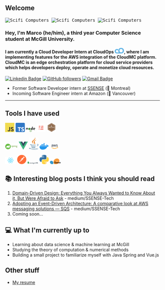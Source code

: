 

## Welcome
<!-- <a href="https://www.linkedin.com/in/abhisheknaiidu/">
  <img align="left" alt="Marco's LinkedIN" width="30px" src="https://raw.githubusercontent.com/peterthehan/peterthehan/master/assets/linkedin.svg" />
</a>
<a href="https://discord.gg/XTW52Kt">
  <img align="left" alt="Marco's Discord" width="30px" src="https://raw.githubusercontent.com/peterthehan/peterthehan/master/assets/discord.svg" />
</a> -->

<kbd>
<img src = 'https://digitalsynopsis.com/wp-content/uploads/2016/05/sci-fi-monochromatic-gif-animations-carl-burton-10.gif' alt = 'Scifi Computers' width="300"/> 
<img src = 'https://digitalsynopsis.com/wp-content/uploads/2016/05/sci-fi-monochromatic-gif-animations-carl-burton-7.gif' alt = 'Scifi Computers' width="300"/>
<img src = 'https://digitalsynopsis.com/wp-content/uploads/2016/05/sci-fi-monochromatic-gif-animations-carl-burton-12.gif' alt = 'Scifi Computers' width="300"/>
</kbd>

<br />

### Hey, I'm Marco (he/him), a third year Computer Science student at McGill University. 

#### I am currently a Cloud Developer Intern at CloudOps <img src = 'https://github.com/mcaniglia16/mcaniglia16/blob/main/icons/CloudOps-logo.png' width='30'/>, where I am implementing features for the AWS integration of the CloudMC platform. CloudMC is an edge orchestration platform for cloud service providers which helps developers deploy, operate and monetize cloud resources.

[![Linkedin Badge](https://img.shields.io/badge/-Marco%20Caniglia-blue?style=social&logo=Linkedin&logoColor=blue&link=https://www.linkedin.com/in/marco-caniglia/)](https://www.linkedin.com/in/marco-caniglia-465749141/) [![GitHub followers](https://img.shields.io/github/followers/mcaniglia16?label=Follow&style=social)](https://github.com/mcaniglia16/?tab=follow)  [![Gmail Badge](https://img.shields.io/badge/-marco.caniglia@mail.mcgill.ca-c14438?style=social&logo=Gmail&logoColor=red&link=mailto:marco.caniglia@mail.mcgill.ca)](mailto:marco.caniglia@mail.mcgill.ca)

<!-- ![](https://img.shields.io/badge/LinkedIn-<WORD_ON_RIGHT>-informational?style=flat&logo=<LOGO_NAME>&logoColor=white&color=990c30) -->

* Former Software Developer intern at [SSENSE](https://www.ssense.com/en-ca)  (📍 Montreal)
* Incoming Software Engineer intern at Amazon  (📍 Vancouver)

<hr />

## Tools I have used
<img src = 'https://github.com/mcaniglia16/mcaniglia16/blob/main/icons/JS.png' width='30'/> <img src = 'https://github.com/mcaniglia16/mcaniglia16/blob/main/icons/TS.png' width='30'/> 
<img src = 'https://github.com/mcaniglia16/mcaniglia16/blob/main/icons/node.png' width='30'/> <img src = 'https://github.com/mcaniglia16/mcaniglia16/blob/main/icons/serverless.png' width='30'/> <img src = 'https://github.com/mcaniglia16/mcaniglia16/blob/main/icons/mocha.png' width='30'/> 

<img src = 'https://github.com/mcaniglia16/mcaniglia16/blob/main/icons/spring.png' width='40'/> <img src = 'https://github.com/mcaniglia16/mcaniglia16/blob/main/icons/vue.png' width='30'/> <img src = 'https://github.com/mcaniglia16/mcaniglia16/blob/main/icons/58480979cef1014c0b5e4901.png' width='30'/> <img src = 'https://github.com/mcaniglia16/mcaniglia16/blob/main/icons/docker.png' width='30'/> <img src = 'https://github.com/mcaniglia16/mcaniglia16/blob/main/icons/aws.png' width='30'/> 

<img src = 'https://github.com/mcaniglia16/mcaniglia16/blob/main/icons/react.png' width='35'/> <img src = 'https://github.com/mcaniglia16/mcaniglia16/blob/main/icons/postman.png' width='30'/> <img src = 'https://github.com/mcaniglia16/mcaniglia16/blob/main/icons/mongo.png' width='35'/> <img src = 'https://github.com/mcaniglia16/mcaniglia16/blob/main/icons/python.png' width='30'/> <img src = 'https://github.com/mcaniglia16/mcaniglia16/blob/main/icons/scikit.png' width='35'/>  

## 📚 Interesting blog posts I think you should read 
1. [Domain-Driven Design: Everything You Always Wanted to Know About it, But Were Afraid to Ask](https://medium.com/ssense-tech/domain-driven-design-everything-you-always-wanted-to-know-about-it-but-were-afraid-to-ask-a85e7b74497a) - medium/SSENSE-Tech 
2. [Adopting an Event-Driven Architecture: A comparative look at AWS messaging solutions — SQS](https://medium.com/ssense-tech/adopting-an-event-driven-architecture-a-comparative-look-at-aws-messaging-solutions-sqs-94f5532d68b2) - medium/SSENSE-Tech
3. Coming soon...

## 💻 What I'm currently up to
* Learning about data science & machine learning at McGill
* Studying the theory of computation & numerical methods
* Building a small project to familiarize myself with Java Spring and Vue.js

## Other stuff
* [My resume](https://www.linkedin.com/in/marco-caniglia-465749141/detail/overlay-view/urn:li:fsd_profileTreasuryMedia:(ACoAACJ1p00BJTpBaXiVpiSNyfEG2j7Gz79HRfI,1635470624992)/?lipi=urn%3Ali%3Apage%3Ad_flagship3_profile_view_base%3B%2F4J%2BkfEXQ%2FCNP6qaDyjtNg%3D%3D&licu=urn%3Ali%3Acontrol%3Ad_flagship3_profile_view_base-featured_item_detail_view)

